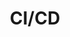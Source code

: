 ---
title: CI/CD
menu:
  sidebar:
    name: CI/CD
    identifier: ci_cd
    parent: devops
    weight: 300
---